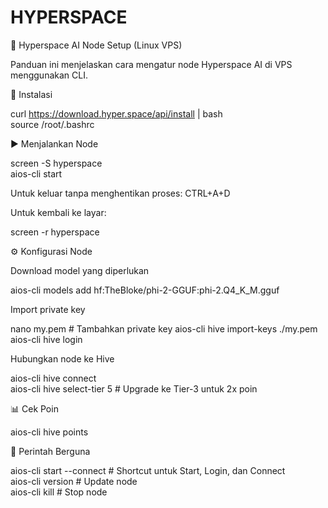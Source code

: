 # HYPERSPACE

🚀 Hyperspace AI Node Setup (Linux VPS)

Panduan ini menjelaskan cara mengatur node Hyperspace AI di VPS menggunakan CLI.

🔧 Instalasi

curl https://download.hyper.space/api/install | bash  
source /root/.bashrc

▶️ Menjalankan Node

screen -S hyperspace  
aios-cli start

Untuk keluar tanpa menghentikan proses: CTRL+A+D

Untuk kembali ke layar:

screen -r hyperspace

⚙️ Konfigurasi Node

Download model yang diperlukan

aios-cli models add hf:TheBloke/phi-2-GGUF:phi-2.Q4_K_M.gguf

Import private key

nano my.pem  # Tambahkan private key
aios-cli hive import-keys ./my.pem  
aios-cli hive login

Hubungkan node ke Hive

aios-cli hive connect  
aios-cli hive select-tier 5  # Upgrade ke Tier-3 untuk 2x poin

📊 Cek Poin

aios-cli hive points

🔄 Perintah Berguna

aios-cli start --connect  # Shortcut untuk Start, Login, dan Connect  
aios-cli version  # Update node  
aios-cli kill  # Stop node
